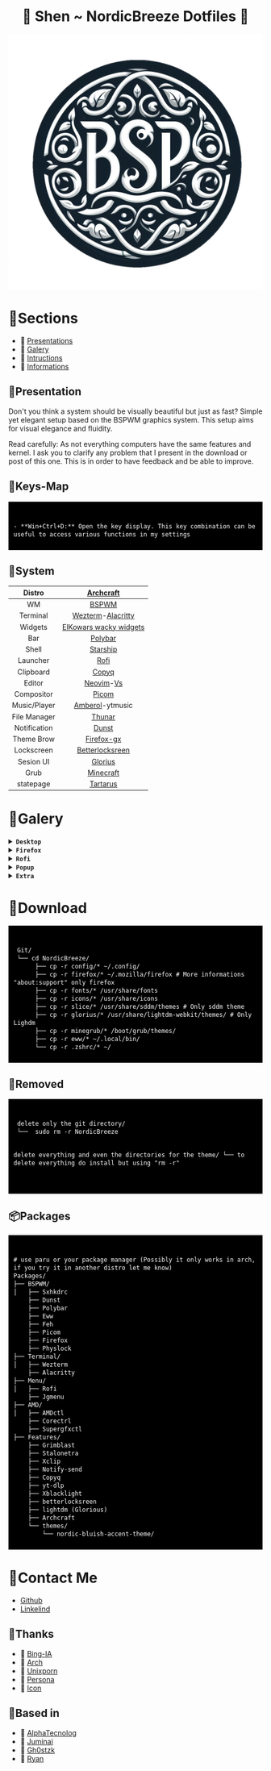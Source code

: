<div align="center">
     <h1> 🌸 Shen ~ NordicBreeze Dotfiles 🌸</h1>
 </div>
 
![Logotype](/assets/bsp.png "a logo")

# 🌿Sections

- 🌸 [Presentations](https://github.com/Shentxt/NordicBreeze/tree/main#system)
- 🌸 [Galery](https://github.com/Shentxt/NordicBreeze/tree/main#galery)
- 🌸 [Intructions](https://github.com/Shentxt/NordicBreeze/tree/main#download)
- 🌸 [Informations](https://github.com/Shentxt/NordicBreeze/tree/main#contact-me)

## 🌿Presentation

Don't you think a system should be visually beautiful but just as fast? Simple yet elegant setup based on the BSPWM graphics system.
This setup aims for visual elegance and fluidity.

Read carefully: As not everything computers have the same features and kernel. I ask you to clarify any problem that I present in the download or post of this one. This is in order to have feedback and be able to improve.

## 🌿Keys-Map
<div style="background-color: black; color: white; padding: 10px;">
<pre><code>
- **Win+Ctrl+D:** Open the key display. This key combination can be useful to access various functions in my settings</code></pre>
</div>

## 🌿System

|    Distro    |                        [Archcraft](https://github.com/archcraft-os)            |
| :----------: | :----------------------------------------------------------------------------: |
|      WM      |                 [BSPWM](https://github.com/baskerville/bspwm)                  |
|   Terminal   | [Wezterm](https://github.com/wez/wezterm)-[Alacritty](https://alacritty)       |
|   Widgets    |            [ElKowars wacky widgets](https://github.com/elkowar/eww)            |
|   Bar        |            [Polybar](https://github.com/polybar/polybar)                       |
|    Shell     |                [Starship](https://github.com/starship/starship)                |
|   Launcher   |                   [Rofi](https://github.com/davatorium/rofi)                   |
|  Clipboard   |              [Copyq](https://github.com/hluk/CopyQ)                            |
|    Editor    | [Neovim](https://github.com/neovim/neovim)-[Vs](https://code.visualstudio.com/)|
|  Compositor  |              [Picom](https://github.com/FT-Labs/picom)                         |
| Music/Player | [Amberol](https://apps.gnome.org/es/Amberol/)-ytmusic                          |
| File Manager |              [Thunar](https://github.com/xfce-mirror/thunar)                   |
| Notification |              [Dunst](https://github.com/dunst-project/dunst)                   |
| Theme Brow   |              [Firefox-gx](https://github.com/Godiesc/firefox-gx)               |
| Lockscreen   | [Betterlocksreen](https://github.com/betterlockscreen/betterlockscreen)        |
| Sesion UI    |   [Glorius](https://github.com/thecmdrunner/lightdm-glorious-webkit2)          |
|   Grub       |          [Minecraft](https://github.com/Lxtharia/minegrub-theme)               |
| statepage    |          [Tartarus](https://alljavi.github.io/tartarus-startpage/)             |
      

# 🌿Galery

<details>
<summary><b><code>Desktop</code></b></summary>

|Desk|Update|packer|
|--|--|--|
|![demo](/assets/Screen/desk.png "demo")|![demo](/assets/Screen/update.png "demo")|![demo](/assets/Screen/pack.png "demo")|

</details>

<details>
<summary><b><code>Firefox</code></b></summary>

|Home|Lateral-bar|
|--|--|
|![demo](/assets/Screen/firefox.png "demo")|![demo](/assets/Screen/firebing.png "demo")|
</details>

<details>
<summary><b><code>Rofi</code></b></summary>

|Launcher|Wall|Power|
|--|--|--|
|![demo](/assets/Screen/launch.png "demo")|![demo](/assets/Screen/wall.png "demo")|![demo](/assets/Screen/power.png "demo")|

</details>

<details>
<summary><b><code>Popup</code></b></summary>

|Notify|Tray|Clipboard|dl-Music|Music|
|--|--|--|--|--|
|![demo](/assets/Screen/notify.png "demo")|![demo](/assets/Screen/tray.png "demo")|![demo](/assets/Screen/clip.png "demo")|![demo](/assets/Screen/downloadmusic.png "demo")|![demo](/assets/Screen/info.png "demo")|

</details>

<details>
<summary><b><code>Extra</code></b></summary>

|iconpack|minegrub|
|--|--|
|![demo](/assets/Screen/icon.png "demo")|![demo](/assets/Screen/mine.webp "demo")|

</details>

# 💾Download

<div style="background-color: black; color: white; padding: 10px;">
<pre><code>
 Git/ 
 └── cd NordicBreeze/
      ├── cp -r config/* ~/.config/
      ├── cp -r firefox/* ~/.mozilla/firefox # More informations "about:support" only firefox
      ├── cp -r fonts/* /usr/share/fonts
      ├── cp -r icons/* /usr/share/icons
      ├── cp -r slice/* /usr/share/sddm/themes # Only sddm theme 
      ├── cp -r glorius/* /usr/share/lightdm-webkit/themes/ # Only Lighdm 
      ├── cp -r minegrub/* /boot/grub/themes/
      ├── cp -r eww/* ~/.local/bin/
      └── cp -r .zshrc/* ~/
</code></pre>
</div>

## 💾Removed

<div style="background-color: black; color: white; padding: 10px;">
<pre><code>
 delete only the git directory/ 
 └──  sudo rm -r NordicBreeze  

 delete everything and even the directories for the theme/
 └──  to delete everything do install but using "rm -r"  
</code></pre>
</div>

## 📦Packages

<div style="background-color: black; color: white; padding: 10px;">
<pre><code>
# use paru or your package manager (Possibly it only works in arch, if you try it in another distro let me know)
Packages/
├── BSPWM/
│   ├── Sxhkdrc
    ├── Dunst
    ├── Polybar
    ├── Eww
    ├── Feh
    ├── Picom
    ├── Firefox
    ├── Physlock
├── Terminal/
│   ├── Wezterm
    ├── Alacritty
├── Menu/
│   ├── Rofi
    ├── Jgmenu
├── AMD/
│   ├── AMDctl
    ├── Corectrl
    ├── Supergfxctl
├── Features/
    ├── Grimblast
    ├── Stalonetra
    ├── Xclip
    ├── Notify-send
    ├── Copyq
    ├── yt-dlp
    ├── Xblacklight
    ├── betterlocksreen 
    ├── lightdm (Glorious)
    ├── Archcraft
    └── themes/
        └── nordic-bluish-accent-theme/
</code></pre>
</div>

# 🌿Contact Me

- [Github](https://github.com/Shentxt)
- [Linkelind](https://www.linkedin.com/in/federico-p-065a42217/)

## 🌿Thanks

- 🌸 [Bing-IA](https://www.bing.com/?setlang=es)
- 🌸 [Arch](https://archlinux.org/)
- 🌸 [Unixporn](https://www.reddit.com/r/unixporn/)
- 🌸 [Persona](https://www.tumblr.com/jakku-san/620012944745512960/noosey-woosey-noosey-woosey-noosey-woosey)
- 🌸 [Icon](https://iconos8.es/icons)

## 🌿Based in 

- 🌸 [AlphaTecnolog](https://github.com/AlphaTechnolog/dotfiles)
- 🌸 [Juminai](https://github.com/juminai/dotfiles)
- 🌸 [Gh0stzk](https://github.com/gh0stzk/dotfiles)
- 🌸 [Ryan](https://github.com/hidayry/dotfiles-bspwm)
